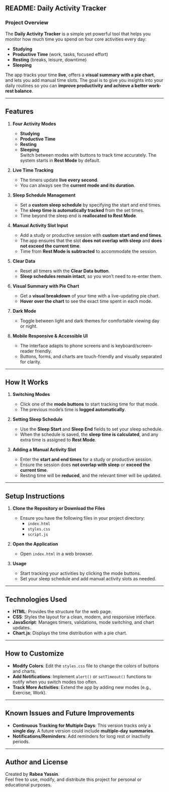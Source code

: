 ## **README: Daily Activity Tracker**

### **Project Overview**

The **Daily Activity Tracker** is a simple yet powerful tool that helps you monitor how much time you spend on four core activities every day:

- **Studying**
- **Productive Time** (work, tasks, focused effort)
- **Resting** (breaks, leisure, downtime)
- **Sleeping**

The app tracks your time **live**, offers a **visual summary with a pie chart**, and lets you add manual time slots. The goal is to give you insights into your daily routines so you can **improve productivity and achieve a better work-rest balance**.

---

## **Features**

1. **Four Activity Modes**

   - **Studying**
   - **Productive Time**
   - **Resting**
   - **Sleeping**  
     Switch between modes with buttons to track time accurately. The system starts in **Rest Mode** by default.

2. **Live Time Tracking**

   - The timers update **live every second**.
   - You can always see the **current mode and its duration**.

3. **Sleep Schedule Management**

   - Set a **custom sleep schedule** by specifying the start and end times.
   - The **sleep time is automatically tracked** from the set times.
   - Time beyond the sleep end is **reallocated to Rest Mode**.

4. **Manual Activity Slot Input**

   - Add a study or productive session with **custom start and end times**.
   - The app ensures that the slot **does not overlap with sleep** and **does not exceed the current time**.
   - Time from **Rest Mode is subtracted** to accommodate the session.

5. **Clear Data**

   - Reset all timers with the **Clear Data button**.
   - **Sleep schedules remain intact**, so you won’t need to re-enter them.

6. **Visual Summary with Pie Chart**

   - Get a **visual breakdown** of your time with a live-updating pie chart.
   - **Hover over the chart** to see the exact time spent in each mode.

7. **Dark Mode**

   - Toggle between light and dark themes for comfortable viewing day or night.

8. **Mobile Responsive & Accessible UI**
   - The interface adapts to phone screens and is keyboard/screen-reader friendly.
   - Buttons, forms, and charts are touch-friendly and visually separated for clarity.

---

## **How It Works**

1. **Switching Modes**

   - Click one of the **mode buttons** to start tracking time for that mode.
   - The previous mode’s time is **logged automatically**.

2. **Setting Sleep Schedule**

   - Use the **Sleep Start** and **Sleep End** fields to set your sleep schedule.
   - When the schedule is saved, the **sleep time is calculated**, and any extra time is assigned to **Rest Mode**.

3. **Adding a Manual Activity Slot**
   - Enter the **start and end times** for a study or productive session.
   - Ensure the session does **not overlap with sleep** or **exceed the current time**.
   - Resting time will be **reduced**, and the relevant timer will be updated.

---

## **Setup Instructions**

1. **Clone the Repository or Download the Files**

   - Ensure you have the following files in your project directory:
     - `index.html`
     - `styles.css`
     - `script.js`

2. **Open the Application**

   - Open `index.html` in a web browser.

3. **Usage**
   - Start tracking your activities by clicking the mode buttons.
   - Set your sleep schedule and add manual activity slots as needed.

---

## **Technologies Used**

- **HTML**: Provides the structure for the web page.
- **CSS**: Styles the layout for a clean, modern, and responsive interface.
- **JavaScript**: Manages timers, validations, mode switching, and chart updates.
- **Chart.js**: Displays the time distribution with a pie chart.

---

## **How to Customize**

- **Modify Colors**: Edit the `styles.css` file to change the colors of buttons and charts.
- **Add Notifications**: Implement `alert()` or `setTimeout()` functions to notify when you switch modes too often.
- **Track More Activities**: Extend the app by adding new modes (e.g., Exercise, Work).

---

## **Known Issues and Future Improvements**

- **Continuous Tracking for Multiple Days**: This version tracks only a **single day**. A future version could include **multiple-day summaries**.
- **Notifications/Reminders**: Add reminders for long rest or inactivity periods.

---

## **Author and License**

Created by **Rabea Yassin**.  
Feel free to use, modify, and distribute this project for personal or educational purposes.
